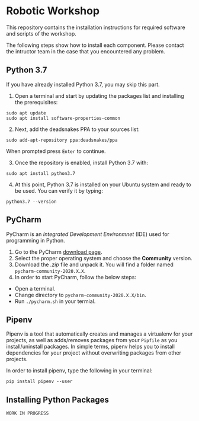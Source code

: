 # Robotic Workshop #

This repository contains the installation instructions for required software and scripts of the workshop.

The following steps show how to install each component. Please contact the intructor team in the case that you encountered any problem.

## Python 3.7

If you have already installed Python 3.7, you may skip this part.

1. Open a terminal and start by updating the packages list and installing the prerequisites:

```shell
sudo apt update
sudo apt install software-properties-common
```

2. Next, add the deadsnakes PPA to your sources list:

```shell
sudo add-apt-repository ppa:deadsnakes/ppa
```

When prompted press `Enter` to continue.

3. Once the repository is enabled, install Python 3.7 with:

```shell
sudo apt install python3.7
```

4. At this point, Python 3.7 is installed on your Ubuntu system and ready to be used. You can verify it by typing:

```shell
python3.7 --version
```

## PyCharm

PyCharm is an *Integrated Development Environmnet* (IDE) used for programming in Python.

1. Go to the PyCharm [download page](https://www.jetbrains.com/pycharm/download/).
2. Select the proper operating system and choose the **Community** version.
3. Download the *.zip* file and unpack it. You will find a folder named `pycharm-community-2020.X.X`.
4. In order to start PyCharm, follow the below steps:
  * Open a terminal.
  * Change directory to `pycharm-community-2020.X.X/bin`.
  * Run `./pycharm.sh` in your termial.

## Pipenv

Pipenv is a tool that automatically creates and manages a virtualenv for your projects, as well as adds/removes packages from your `Pipfile` as you install/uninstall packages. In simple terms, pipenv helps you to install dependencies for your project without overwriting packages from other projects.

In order to install pipenv, type the following in your terminal:

```shell
pip install pipenv --user
```

## Installing Python Packages

`WORK IN PROGRESS`














